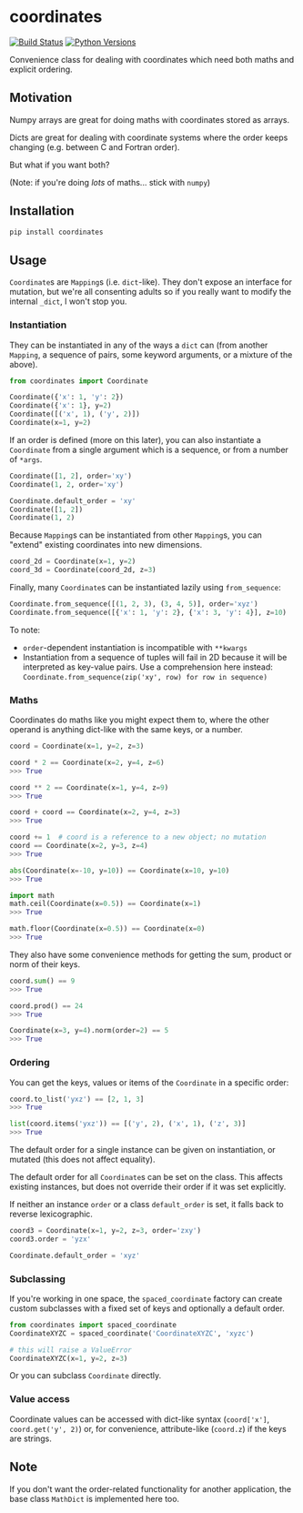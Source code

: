 # coordinates

[![Build Status](https://travis-ci.org/clbarnes/coordinates.svg?branch=master)](https://travis-ci.org/clbarnes/coordinates)
[![Python Versions](https://img.shields.io/pypi/pyversions/coordinates)](https://pypi.org/project/coordinates/)

Convenience class for dealing with coordinates which need both maths and explicit ordering.

## Motivation

Numpy arrays are great for doing maths with coordinates stored as arrays.

Dicts are great for dealing with coordinate systems where the order keeps changing
(e.g. between C and Fortran order).

But what if you want both?

(Note: if you're doing *lots* of maths... stick with `numpy`)

## Installation

```bash
pip install coordinates
```

## Usage

`Coordinate`s are `Mapping`s (i.e. `dict`-like). They don't expose an interface for mutation, but
we're all consenting adults so if you really want to modify the internal `_dict`, I won't
stop you.

### Instantiation

They can be instantiated in any of the ways a `dict` can (from another `Mapping`, a sequence of pairs,
some keyword arguments, or a mixture of the above).

```python
from coordinates import Coordinate

Coordinate({'x': 1, 'y': 2})
Coordinate({'x': 1}, y=2)
Coordinate([('x', 1), ('y', 2)])
Coordinate(x=1, y=2)
```

If an order is defined (more on this later), you can also instantiate a `Coordinate` from a single
argument which is a sequence, or from a number of `*args`.

```python
Coordinate([1, 2], order='xy')
Coordinate(1, 2, order='xy')

Coordinate.default_order = 'xy'
Coordinate([1, 2])
Coordinate(1, 2)
```

Because `Mapping`s can be instantiated from other `Mapping`s, you can "extend" existing coordinates
into new dimensions.

```python
coord_2d = Coordinate(x=1, y=2)
coord_3d = Coordinate(coord_2d, z=3)
```

Finally, many `Coordinate`s can be instantiated lazily using `from_sequence`:

```python
Coordinate.from_sequence([(1, 2, 3), (3, 4, 5)], order='xyz')
Coordinate.from_sequence([{'x': 1, 'y': 2}, {'x': 3, 'y': 4}], z=10)
```

To note:

- `order`-dependent instantiation is incompatible with `**kwargs`
- Instantiation from a sequence of tuples will fail in 2D because it will be interpreted as
key-value pairs. Use a comprehension here instead: `Coordinate.from_sequence(zip('xy', row) for row in sequence)`

### Maths

Coordinates do maths like you might expect them to, where the other operand is anything dict-like
with the same keys, or a number.

```python
coord = Coordinate(x=1, y=2, z=3)

coord * 2 == Coordinate(x=2, y=4, z=6)
>>> True

coord ** 2 == Coordinate(x=1, y=4, z=9)
>>> True

coord + coord == Coordinate(x=2, y=4, z=3)
>>> True

coord += 1  # coord is a reference to a new object; no mutation
coord == Coordinate(x=2, y=3, z=4)
>>> True

abs(Coordinate(x=-10, y=10)) == Coordinate(x=10, y=10)
>>> True

import math
math.ceil(Coordinate(x=0.5)) == Coordinate(x=1)
>>> True

math.floor(Coordinate(x=0.5)) == Coordinate(x=0)
>>> True
```

They also have some convenience methods for getting the sum, product or norm of their keys.

```python
coord.sum() == 9
>>> True

coord.prod() == 24
>>> True

Coordinate(x=3, y=4).norm(order=2) == 5
>>> True
```

### Ordering

You can get the keys, values or items of the `Coordinate` in a specific order:

```python
coord.to_list('yxz') == [2, 1, 3]
>>> True

list(coord.items('yxz')) == [('y', 2), ('x', 1), ('z', 3)]
>>> True
```

The default order for a single instance can be given on instantiation, or mutated (this does not affect equality).

The default order for all `Coordinate`s can be set on the class. This affects existing instances, but does not
override their order if it was set explicitly.

If neither an instance `order` or a class `default_order` is set, it falls back to reverse lexicographic.

```python
coord3 = Coordinate(x=1, y=2, z=3, order='zxy')
coord3.order = 'yzx'

Coordinate.default_order = 'xyz'
```

### Subclassing

If you're working in one space, the `spaced_coordinate` factory can create custom subclasses with a fixed set of
keys and optionally a default order.

```python
from coordinates import spaced_coordinate
CoordinateXYZC = spaced_coordinate('CoordinateXYZC', 'xyzc')

# this will raise a ValueError
CoordinateXYZC(x=1, y=2, z=3)
```

Or you can subclass `Coordinate` directly.

### Value access

Coordinate values can be accessed with dict-like syntax (`coord['x']`, `coord.get('y', 2)`) or, for convenience,
attribute-like (`coord.z`) if the keys are strings.

## Note

If you don't want the order-related functionality for another application, the base class `MathDict` is
implemented here too.
